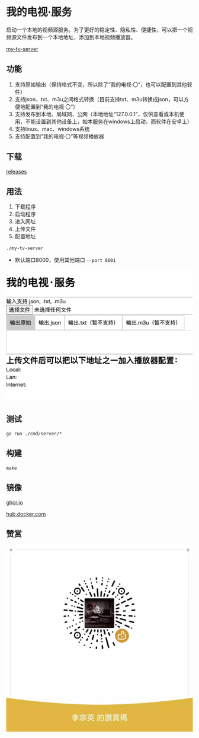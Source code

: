 # 我的电视·服务

启动一个本地的视频源服务。为了更好的稳定性、隐私性、便捷性，可以把一个视频源文件发布到一个本地地址，添加到本地视频播放器。

[my-tv-server](https://github.com/lizongying/my-tv-server)

## 功能

1. 支持原始输出（保持格式不变，所以除了“我的电视·〇”，也可以配置到其他软件）
2. 支持json、txt、m3u之间格式转换（目前支持txt、m3u转换成json，可以方便地配置到“我的电视·〇”）
3. 支持发布到本地、局域网、公网（本地地址“127.0.0.1”，仅供查看或本机使用，不能设置到其他设备上，如本服务在windows上启动，而软件在安卓上）
4. 支持linux、mac、windows系统
5. 支持配置到“我的电视·〇”等视频播放器

## 下载

[releases](https://github.com/lizongying/my-tv-0/releases/latest)

## 用法

1. 下载程序
2. 启动程序
3. 进入网址
4. 上传文件
5. 配置地址

```shell
./my-tv-server
```

* 默认端口8000，使用其他端口 `--port 8001`

![image](./screenshots/img.png)

## 测试

```shell
go run ./cmd/server/*
```

## 构建

```shell
make
```

## 镜像

[ghcr.io](https://github.com/lizongying/my-tv-server/pkgs/container/my-tv-server)

[hub.docker.com](https://hub.docker.com/r/lizongying/my-tv-server)

## 赞赏

![image](./screenshots/appreciate.jpeg)